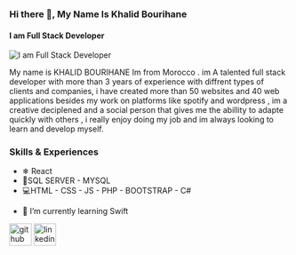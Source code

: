 
### Hi there 👋, My Name Is Khalid Bourihane
#### I am Full Stack Developer 
![I am Full Stack Developer ](https://i.ibb.co/WGQ3x99/Github-banner-without-my-image.png)

My name is KHALID BOURIHANE Im from Morocco . im A talented full stack developer with more than 3 years of experience with diffrent types of clients and companies, i have created more than 50 websites and 40 web applications besides my work on platforms like spotify and wordpress , im a creative deciplened and a social person that gives me the abillity to adapte quickly with others , i really enjoy doing my job and im always looking to learn and develop myself.

### Skills & Experiences 
* ❄ React
* 💾SQL SERVER - MYSQL
* 💻HTML - CSS - JS - PHP - BOOTSTRAP - C#


- 🌱 I’m currently learning Swift  


[<img src='https://cdn.jsdelivr.net/npm/simple-icons@3.0.1/icons/github.svg' alt='github' height='40'>](https://github.com/khalidbourihane)  [<img src='https://cdn.jsdelivr.net/npm/simple-icons@3.0.1/icons/linkedin.svg' alt='linkedin' height='40'>](https://www.linkedin.com/in/khalidbourihane/)  

<!--[![Anurag's GitHub stats](https://github-readme-stats.vercel.app/api?username=KhalidBourihane)](https://github.com/anuraghazra/github-readme-stats)-->
